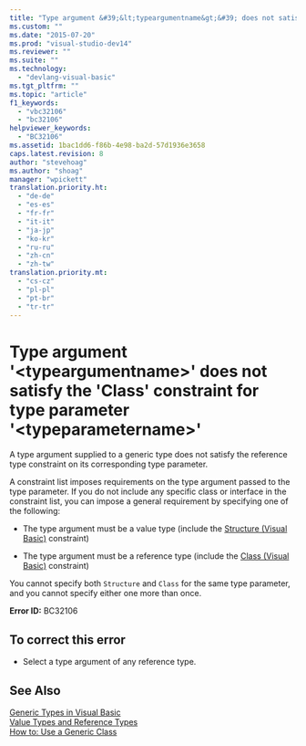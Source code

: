 ```yaml
---
title: "Type argument &#39;&lt;typeargumentname&gt;&#39; does not satisfy the &#39;Class&#39; constraint for type parameter &#39;&lt;typeparametername&gt;&#39; | Microsoft Docs"
ms.custom: ""
ms.date: "2015-07-20"
ms.prod: "visual-studio-dev14"
ms.reviewer: ""
ms.suite: ""
ms.technology: 
  - "devlang-visual-basic"
ms.tgt_pltfrm: ""
ms.topic: "article"
f1_keywords: 
  - "vbc32106"
  - "bc32106"
helpviewer_keywords: 
  - "BC32106"
ms.assetid: 1bac1dd6-f86b-4e98-ba2d-57d1936e3658
caps.latest.revision: 8
author: "stevehoag"
ms.author: "shoag"
manager: "wpickett"
translation.priority.ht: 
  - "de-de"
  - "es-es"
  - "fr-fr"
  - "it-it"
  - "ja-jp"
  - "ko-kr"
  - "ru-ru"
  - "zh-cn"
  - "zh-tw"
translation.priority.mt: 
  - "cs-cz"
  - "pl-pl"
  - "pt-br"
  - "tr-tr"
---
```

# Type argument &#39;&lt;typeargumentname&gt;&#39; does not satisfy the &#39;Class&#39; constraint for type parameter &#39;&lt;typeparametername&gt;&#39;
A type argument supplied to a generic type does not satisfy the reference type constraint on its corresponding type parameter.  
  
 A constraint list imposes requirements on the type argument passed to the type parameter. If you do not include any specific class or interface in the constraint list, you can impose a general requirement by specifying one of the following:  
  
-   The type argument must be a value type (include the [Structure (Visual Basic)](http://msdn.microsoft.com/en-us/263ce115-ac36-4c05-8cb7-0e0eead5c6d0) constraint)  
  
-   The type argument must be a reference type (include the [Class (Visual Basic)](http://msdn.microsoft.com/en-us/0777c6e6-46bc-451b-ad70-57b49d4ef4f7) constraint)  
  
 You cannot specify both `Structure` and `Class` for the same type parameter, and you cannot specify either one more than once.  
  
 **Error ID:** BC32106  
  
## To correct this error  
  
-   Select a type argument of any reference type.  
  
## See Also  
 [Generic Types in Visual Basic](../../visual-basic/programming-guide/language-features/data-types/generic-types.md)   
 [Value Types and Reference Types](../../visual-basic/programming-guide/language-features/data-types/value-types-and-reference-types.md)   
 [How to: Use a Generic Class](../../visual-basic/programming-guide/language-features/data-types/how-to-use-a-generic-class.md)